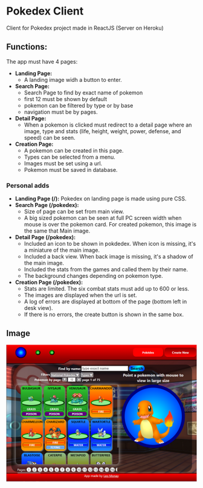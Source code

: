 # Pokedex Client
Client for Pokedex project made in ReactJS (Server on Heroku)

## Functions:
The app must have 4 pages:
- <b>Landing Page: </b>
  - A landing image widh a button to enter.
- <b>Search Page: </b>
  - Search Page to find by exact name of pokemon
  - first 12 must be shown by default
  - pokemon can be filtered by type or by base
  - navigation must be by pages. 
- <b>Detail Page:</b>
  - When a pokemon is clicked must redirect to a detail page where an image, type and stats (life, height, weight, power, defense,  and speed) can be seen.
- <b>Creation Page:</b>
  - A pokemon can be created in this page.
  - Types can be selected from a menu.
  - Images must be set using a url.
  - Pokemon must be saved in database.

### Personal adds
- <b>Landing Page (/):</b> Pokedex on landing page is made using pure CSS.
- <b>Search Page (/pokedex):</b>
  - Size of page can be set from main view.
  - A big sized pokemon can be seen at full PC screen width when mouse is over the pokemon card. For created pokemon, this image is the same that Main image.
- <b>Detail Page (/pokedex):</b>
  - Included an icon to be shown in pokdedex. When icon is missing, it's a miniature of the main image.
  - Included a back view. When back image is missing, it's a shadow of the main image.
  - Included the stats from the games and called them by their name.
  - The background changes depending on pokemon type.
- <b>Creation Page (/pokedex):</b>
  - Stats are limited. The six combat stats must add up to 600 or less.
  - The images are displayed when the url is set.
  - A log of errors are displayed at bottom of the page (bottom left in desk view).
  - If there is no errors, the create button is shown in the same box.

## Image
![projectThumbnail](https://raw.githubusercontent.com/Leomonay/pokeClient/main/Thumbnail.png)

